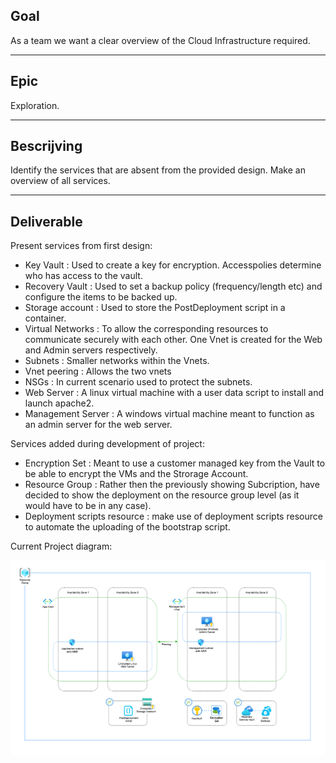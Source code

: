 ## Goal
As a team we want a clear overview of the Cloud Infrastructure required.

----
## Epic
Exploration.

----
## Bescrijving
Identify the services that are absent from the provided design. Make an overview of all services.

----
## Deliverable

Present services from first design:  

-   Key Vault : Used to create a key for encryption. Accesspolies determine who has access to the vault.
-   Recovery Vault : Used to set a backup policy (frequency/length etc) and configure the items to be backed up.
-   Storage account : Used to store the PostDeployment script in a container.
-   Virtual Networks : To allow the corresponding resources to communicate securely with each other. One Vnet is created for the Web and Admin servers respectively. 
-   Subnets : Smaller networks within the Vnets. 
-   Vnet peering : Allows the two vnets 
-   NSGs : In current scenario used to protect the subnets.
-   Web Server : A linux virtual machine with a user data script to install and launch apache2.
-   Management Server : A windows virtual machine meant to function as an admin server for the web server.

Services added during development of project:

-   Encryption Set : Meant to use a customer managed key from the Vault to be able to encrypt the VMs and the Strorage Account.
-   Resource Group : Rather then the previously showing Subcription, have decided to show the deployment on the resource group level (as it would have to be in any case).
-   Deployment scripts resource : make use of deployment scripts resource to automate the uploading of the bootstrap script. 

Current Project diagram:  

![Pv1diagram](../../../../00_includes/prj_v1_diagram.png)  
